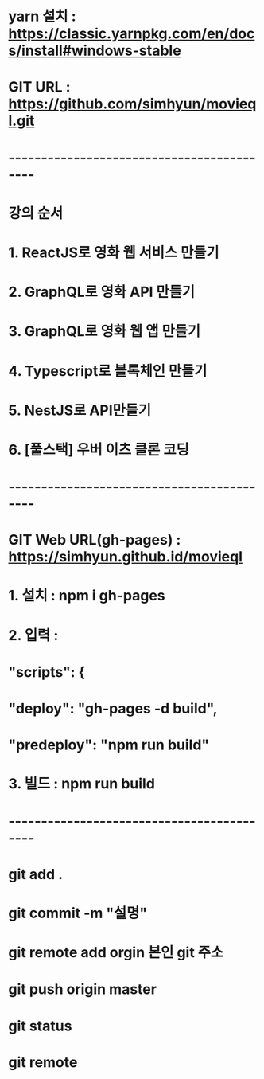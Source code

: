 # yarn 설치 : https://classic.yarnpkg.com/en/docs/install#windows-stable

# GIT URL : https://github.com/simhyun/movieql.git

# ------------------------------------------
# 강의 순서
# 1. ReactJS로 영화 웹 서비스 만들기
# 2. GraphQL로 영화 API 만들기
# 3. GraphQL로 영화 웹 앱 만들기
# 4. Typescript로 블록체인 만들기
# 5. NestJS로 API만들기
# 6. [풀스택] 우버 이츠 클론 코딩
# ------------------------------------------
# GIT Web URL(gh-pages) : https://simhyun.github.id/movieql
# 1. 설치 : npm i gh-pages
# 2. 입력 : 
# "scripts": {
#   "deploy": "gh-pages -d build",
#   "predeploy": "npm run build"
# 3. 빌드 : npm run build
# ------------------------------------------

# git add .
# git commit -m "설명"
# git remote add orgin 본인 git 주소
# git push origin master

# git status
# git remote

